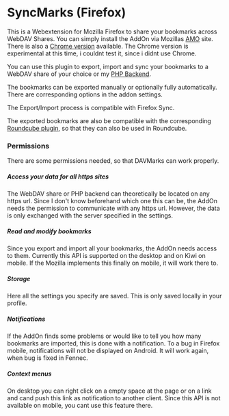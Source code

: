 # SyncMarks (Firefox)
This is a Webextension for Mozilla Firefox to share your bookmarks across WebDAV Shares. You can simply install the AddOn via Mozillas [AMO](https://addons.mozilla.org/addon/davmarks/) site. There is also a [Chrome version](https://github.com/Offerel/firefox_syncmarks/tree/chrome_n) available. The Chrome version is experimental at this time, i couldnt test it, since i didnt use Chrome.

You can use this plugin to export, import and sync your bookmarks to a WebDAV share of your choice or my [PHP Backend](https://github.com/Offerel/SyncMarks).

The bookmarks can be exported manually or optionally fully automatically. There are corresponding options in the addon settings.

The Export/Import process is compatible with Firefox Sync.

The exported bookmarks are also be compatible with the corresponding [Roundcube plugin](https://github.com/Offerel/roundcube_ffbookmarks), so that they can also be used in Roundcube.

### Permissions

There are some permissions needed, so that DAVMarks can work properly.

##### Access your data for all https sites

The WebDAV share or PHP backend can theoretically be located on any https url. Since I don't know beforehand which one this can be, the AddOn needs the permission to communicate with any https url. However, the data is only exchanged with the server specified in the settings.

##### Read and modify bookmarks

Since you export and import all your bookmarks, the AddOn needs access to them. Currently this API is supported on the desktop and on Kiwi on mobile. If the Mozilla implements this finally on mobile, it will work there to.

##### Storage

Here all the settings you specify are saved. This is only saved locally in your profile.

##### Notifications

If the AddOn finds some problems or would like to tell you how many bookmarks are imported, this is done with a notification. To a bug in Firefox mobile, notifications will not be displayed on Android. It will work again, when bug is fixed in Fennec.

##### Context menus

On desktop you can right click on a empty space at the page or on a link and cand push this link as notification  to another client. Since this API is not available on mobile, you cant use this feature there.
